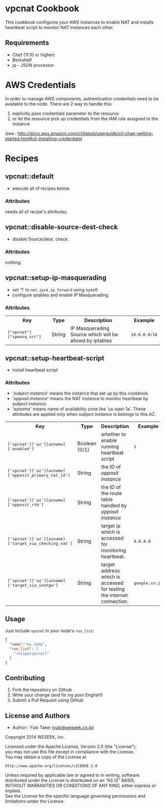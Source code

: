 vpcnat Cookbook
=============

This cookbook configures your AWS instances to enable NAT and installs heartbeat script to monitor NAT instances each other.




Requirements
------------

* Chef (11.10 or higher)
* Berkshelf
* jq - JSON processor


AWS Credentials
===============

In order to manage AWS components, authentication credentials need to
be available to the node. There are 2 way to handle this:

1. explicitly pass credentials parameter to the resource
1. or let the resource pick up credentials from the IAM role assigned to the instance


(see : http://docs.aws.amazon.com/cli/latest/userguide/cli-chap-getting-started.html#cli-installing-credentials)


Recipes
========

vpcnat::default
---------------

- execute all of recipes below.

### Attributes

needs all of recipe's attributes.


vpcnat::disable-source-dest-check
----------------------------------

- disable Source/dest. check.


### Attributes

nothing.

vpcnat::setup-ip-masquerading
-----------------------------

- set '1' to ``net.ipv4.ip_forward`` using sysctl
- configure iptables and enable IP Masquerading


### Attributes

<table>
  <tr>
    <th>Key</th>
    <th>Type</th>
    <th>Description</th>
    <th>Example</th>
  </tr>
  <tr>
    <td><tt>["vpcnat"]["ipmasq_src"]</tt></td>
    <td>String</td>
    <td>IP Masquerading Source which will be allowd by iptables</td>
    <td><tt>10.0.0.0/16</tt></td>
  </tr>
</table>

vpcnat::setup-heartbeat-script
------------------------------

- install heartbeat script

### Attributes

- '*subject instance*' means the instance that set up by this cookbook.
- '*opposit instance*' means the NAT instance to monitor heartbeat by *subject instance*.
- '*azname*' means name of availability zone like 'us-east-1a'.
  These attributes are applied only when *subject instance* is belongs to this AZ.

<table>
  <tr>
    <th>Key</th>
    <th>Type</th>
    <th>Description</th>
    <th>Example</th>
  </tr>
  <tr>
    <td><tt>['vpcnat']['az'][<i>azname</i>]['enabled']</tt></td>
    <td>Boolean (0/1)</td>
    <td>whether to enable running heartbeat script</td>
    <td><tt>1</tt></td>
  </tr>
  <tr>
    <td><tt>['vpcnat']['az'][<i>azname</i>]['opposit_primary_nat_id']</tt></td>
    <td>String</td>
    <td>the ID of <i>opposit instance</i></td>
    <td></td>
  </tr>
  <tr>
    <td><tt>['vpcnat']['az'][<i>azname</i>]['opposit_rtb']</tt></td>
    <td>String</td>
    <td>the ID of the route table handled by <i>opposit instance</i></td>
    <td></td>
  </tr>
  <tr>
    <td><tt>['vpcnat']['az'][<i>azname</i>]['target_via_checking_nat']</tt></td>
    <td>String</td>
    <td>target ip which is accessed for monitoring heartbeat.</td>
    <td><tt>8.8.8.8</tt></td>
  </tr>
  <tr>
    <td><tt>['vpcnat']['az'][<i>azname</i>]['target_via_inetgw']</tt></td>
    <td>String</td>
    <td>target address which is accessed for testing the internet connection.</td>
    <td><tt>google.co.jp</tt></td>
  </tr>
</table>



Usage
-----

Just include `vpcnat` in your node's `run_list`:

```json
{
  "name":"my_node",
  "run_list": [
    "recipe[vpcnat]"
  ]
}
```

Contributing
------------

1. Fork the repository on Github
1. Write your change (and fix my poor English!)
1. Submit a Pull Request using Github


License and Authors
-------------------
- Author:: Yuki Takei (<yuki@weseek.co.jp>)

Copyright 2014 WESEEK, Inc.

Licensed under the Apache License, Version 2.0 (the "License");  
you may not use this file except in compliance with the License.  
You may obtain a copy of the License at  

    http://www.apache.org/licenses/LICENSE-2.0

Unless required by applicable law or agreed to in writing, software  
distributed under the License is distributed on an "AS IS" BASIS,  
WITHOUT WARRANTIES OR CONDITIONS OF ANY KIND, either express or implied.  
See the License for the specific language governing permissions and  
limitations under the License.  

